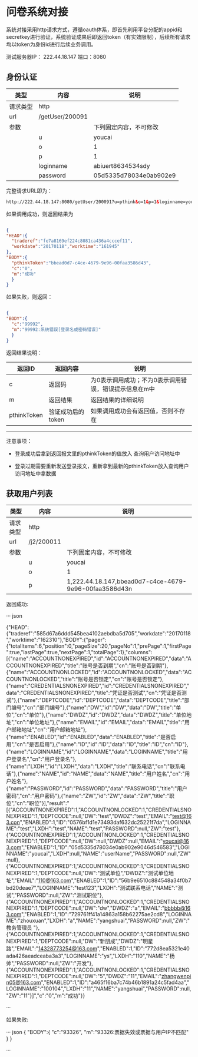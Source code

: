 # 问卷系统对接

系统对接采用http请求方式，遵循oauth体系，即首先利用平台分配的appid和secretkey进行验证，系统验证成果后即返回token（有实效限制），后续所有请求均以token为身份id进行后续业务调用。

测试服务器IP： 222.44.18.147 
端口：8080


## 身份认证

|类型 | 内容 | 说明|
|--|--|--|
|请求类型|http | |
|url | /getUser/200091 | |
|参数 | | 下列固定内容，不可修改  |
| | u | youcai |
| | o | 1 |
| | p | 1 |
| | loginname| abiuert8634534sdy |
| | password |05d5335d78034e0ab902e9|

完整请求URL即为：

``` html
http://222.44.18.147:8080/getUser/200091?u=pthink&o=1&p=1&loginname=youcai&password=123456&rememberme=0

```


如果调用成功，则返回结果为

``` json

{
"HEAD":{
  "traderef":"fe7a8169ef224c8081ca436a4cccef11",
  "workdate":"20170118","worktime":"161945"
},
"BODY":{
  "pthinkToken":"bbead0d7-c4ce-4679-9e96-00faa3586d43",
  "c":"0",
  "m":"成功"
  }
}


```

如果失败，则返回：

``` json

{
"BODY":{
  "c":"99992", 
  "m":"99992:系统错误[登录名或密码错误]"
  }
}

```

返回结果说明：

| 返回ID | 返回内容 | 说明 |
| -- | -- | -- |
| c | 返回码 | 为0表示调用成功；不为0表示调用错误，错误提示信息在m中 |
|m  | 返回结果 | 返回结果的详细说明|
| pthinkToken | 验证成功后的token | 如果调用成功会有返回值，否则不存在 |

---

注意事项：

* 登录成功后拿到返回报文里的pthinkToken的值放入 查询用户访问地址中

* 登录过期需要重新发送登录报文，重新拿到最新的pthinkToken放入查询用户访问地址中拿数据


## 获取用户列表

|类型 | 内容 | 说明|
|--|--|--|
|请求类型|http | |
|url | /j2/200011 | |
|参数 | | 下列固定内容，不可修改  |
| | u | youcai |
| | o | 1 |
| | p | 1,222.44.18.147,bbead0d7-c4ce-4679-9e96-00faa3586d43n |




返回成功:

··· json

{"HEAD":{"traderef":"585d67a6ddd545bea4102aebdba5d705","workdate":"20170118","worktime":"162310"},"BODY":{"pager":{"totalItems":6,"position":0,"pageSize":20,"pageNo":1,"prePage":1,"firstPage":true,"lastPage":true,"nextPage":1,"totalPage":1},"columns":[{"name":"ACCOUNTNONEXPIRED","id":"ACCOUNTNONEXPIRED","data":"ACCOUNTNONEXPIRED","title":"账号是否到期","cn":"账号是否到期"},{"name":"ACCOUNTNONLOCKED","id":"ACCOUNTNONLOCKED","data":"ACCOUNTNONLOCKED","title":"账号是否锁定","cn":"账号是否锁定"},{"name":"CREDENTIALSNONEXPIRED","id":"CREDENTIALSNONEXPIRED","data":"CREDENTIALSNONEXPIRED","title":"凭证是否测试","cn":"凭证是否测试"},{"name":"DEPTCODE","id":"DEPTCODE","data":"DEPTCODE","title":"部门编号","cn":"部门编号"},{"name":"DW","id":"DW","data":"DW","title":"单位","cn":"单位"},{"name":"DWDZ","id":"DWDZ","data":"DWDZ","title":"单位地址","cn":"单位地址"},{"name":"EMAIL","id":"EMAIL","data":"EMAIL","title":"用户邮箱地址","cn":"用户邮箱地址"},{"name":"ENABLED","id":"ENABLED","data":"ENABLED","title":"是否启用","cn":"是否启用"},{"name":"ID","id":"ID","data":"ID","title":"ID","cn":"ID"},{"name":"LOGINNAME","id":"LOGINNAME","data":"LOGINNAME","title":"用户登录名","cn":"用户登录名"},{"name":"LXDH","id":"LXDH","data":"LXDH","title":"联系电话","cn":"联系电话"},{"name":"NAME","id":"NAME","data":"NAME","title":"用户姓名","cn":"用户姓名"},{"name":"PASSWORD","id":"PASSWORD","data":"PASSWORD","title":"用户密码","cn":"用户密码"},{"name":"ZW","id":"ZW","data":"ZW","title":"职位","cn":"职位"}],"result":"[{\"ACCOUNTNONEXPIRED\":1,\"ACCOUNTNONLOCKED\":1,\"CREDENTIALSNONEXPIRED\":1,\"DEPTCODE\":null,\"DW\":\"test\",\"DWDZ\":\"test\",\"EMAIL\":\"test@163.con\",\"ENABLED\":1,\"ID\":\"0576bf1d1e73493daf632dc25221f7da\",\"LOGINNAME\":\"test\",\"LXDH\":\"test\",\"NAME\":\"test\",\"PASSWORD\":null,\"ZW\":\"test\"},{\"ACCOUNTNONEXPIRED\":1,\"ACCOUNTNONLOCKED\":1,\"CREDENTIALSNONEXPIRED\":1,\"DEPTCODE\":null,\"DW\":null,\"DWDZ\":null,\"EMAIL\":\"youcai@163.com\",\"ENABLED\":1,\"ID\":\"05d5335d78034e0ab902e9046d546583\",\"LOGINNAME\":\"youcai\",\"LXDH\":null,\"NAME\":\"userName\",\"PASSWORD\":null,\"ZW\":null},{\"ACCOUNTNONEXPIRED\":1,\"ACCOUNTNONLOCKED\":1,\"CREDENTIALSNONEXPIRED\":1,\"DEPTCODE\":null,\"DW\":\"测试单位\",\"DWDZ\":\"测试单位地址\",\"EMAIL\":\"110@163.com\",\"ENABLED\":1,\"ID\":\"56b9e6510c884548a34f0b7bd20deae7\",\"LOGINNAME\":\"test123\",\"LXDH\":\"测试联系电话\",\"NAME\":\"测试\",\"PASSWORD\":null,\"ZW\":\"测试职位\"},{\"ACCOUNTNONEXPIRED\":1,\"ACCOUNTNONLOCKED\":1,\"CREDENTIALSNONEXPIRED\":1,\"DEPTCODE\":null,\"DW\":\"dw\",\"DWDZ\":\"a\",\"EMAIL\":\"bbbbb@163.com\",\"ENABLED\":1,\"ID\":\"729761ff41a14863a158b62275ae2cd8\",\"LOGINNAME\":\"zhouxuan\",\"LXDH\":\"a\",\"NAME\":\"yangshuai\",\"PASSWORD\":null,\"ZW\":\"教务管理员 \"},{\"ACCOUNTNONEXPIRED\":1,\"ACCOUNTNONLOCKED\":1,\"CREDENTIALSNONEXPIRED\":1,\"DEPTCODE\":null,\"DW\":\"新朋成\",\"DWDZ\":\"明星路\",\"EMAIL\":\"14328773254@163.com\",\"ENABLED\":1,\"ID\":\"772d8ea5321e40ada426aeadceaba3a3\",\"LOGINNAME\":\"ys\",\"LXDH\":\"110\",\"NAME\":\"杨帅\",\"PASSWORD\":null,\"ZW\":\"开发\"},{\"ACCOUNTNONEXPIRED\":1,\"ACCOUNTNONLOCKED\":1,\"CREDENTIALSNONEXPIRED\":1,\"DEPTCODE\":null,\"DW\":\"5\",\"DWDZ\":\"11\",\"EMAIL\":\"zhangwenpin05@163.com\",\"ENABLED\":1,\"ID\":\"a465f16ba7c74b46b1891a24c5fad4aa\",\"LOGINNAME\":\"100104\",\"LXDH\":\"11\",\"NAME\":\"yangshuai\",\"PASSWORD\":null,\"ZW\":\"11\"}]","c":"0","m":"成功"}}

···



如果失败:

··· json
{
"BODY":{
  "c":"93326", 
  "m":"93326:票据失效或票据与用户IP不匹配"
  }
}

···










